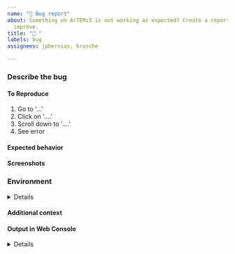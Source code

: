 ```yaml
---
name: "🐛 Bug report"
about: Something on ArTEMiS is not working as expected? Create a report to help us
  improve.
title: "🐛 "
labels: bug
assignees: jpbernius, krusche

---
```


### Describe the bug
<!-- A clear and concise description of what the bug is. -->

#### To Reproduce
<!-- Steps to reproduce the behavior: -->
1. Go to '...'
2. Click on '....'
3. Scroll down to '....'
4. See error

#### Expected behavior
<!-- A clear and concise description of what you expected to happen. -->

#### Screenshots
<!-- If applicable, add screenshots to help explain your problem. -->

### Environment
<!-- Please complete the following information: -->
<details><pre>
 - OS: [e.g. iOS]
 - Browser [e.g. chrome, safari]
 - Version [e.g. 22]
</pre></details>

#### Additional context
<!-- Add any other context about the problem here. -->

#### Output in Web Console
<!-- If applicable, copy output from the Web Console -->
<details><pre>
  [REPLACE THIS WITH YOUR INFORMATION]
</pre></details>

